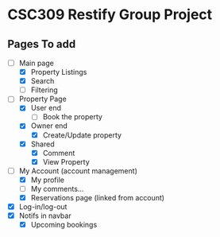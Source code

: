 # CSC309 Restify Group Project

## Pages To add

-[ ] Main page
    -[x] Property Listings
    -[x] Search
    -[ ] Filtering
-[ ] Property Page
    -[x] User end
        -[ ] Book the property
    -[x] Owner end
        -[x] Create/Update property
    -[x] Shared
        -[x] Comment
        -[x] View Property
-[ ] My Account (account management)
    -[x] My profile
    -[ ] My comments...
    -[x] Reservations page (linked from account)
-[x] Log-in/log-out
-[x] Notifs in navbar
    -[x] Upcoming bookings